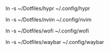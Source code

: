 ln -s ~/Dotfiles/hypr ~/.config/hypr

ln -s ~/Dotfiles/nvim ~/.config/nvim

ln -s ~/Dotfiles/wofi ~/.config/wofi

ln -s ~/Dotfiles/waybar ~/.config/waybar
